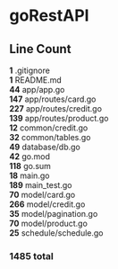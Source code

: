 # goRestAPI

## Line Count
**1** .gitignore  
**1** README.md  
**44** app/app.go  
**147** app/routes/card.go  
**227** app/routes/credit.go  
**139** app/routes/product.go  
**12** common/credit.go  
**32** common/tables.go  
**49** database/db.go  
**42** go.mod  
**118** go.sum  
**18** main.go  
**189** main_test.go  
**70** model/card.go  
**266** model/credit.go  
**35** model/pagination.go  
**70** model/product.go  
**25** schedule/schedule.go  
### 1485 total  
